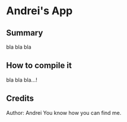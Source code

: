 Andrei's App
==================

Summary
-------

bla bla bla


How to compile it
-------

bla bla bla...!




Credits
-------
Author: Andrei
You know how you can find me.



